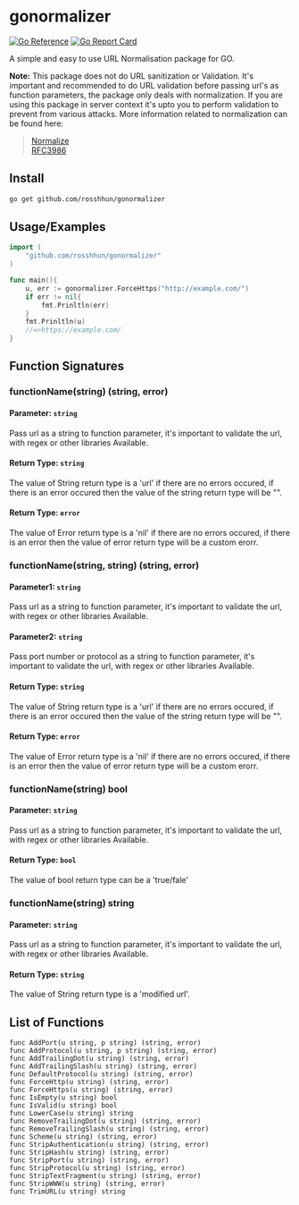 # gonormalizer
[![Go Reference](https://pkg.go.dev/badge/github.com/rosshhun/gonormalizer.svg)](https://pkg.go.dev/github.com/rosshhun/gonormalizer)
[![Go Report Card](https://goreportcard.com/badge/github.com/rosshhun/gonormalizer)](https://goreportcard.com/report/github.com/rosshhun/gonormalizer)

A simple and easy to use URL Normalisation package for GO.

**Note:** This package does not do URL sanitization or Validation. It's important and recommended to do URL validation before passing url's as function parameters, the package only deals with normalization. If you are using this package in server context it's upto you to perform validation to prevent from various attacks. More information related to normalization can be found here:
> [Normalize](https://en.wikipedia.org/wiki/URL_normalization)\
> [RFC3986](https://www.ietf.org/rfc/rfc3986.txt)

## Install

```sh
go get github.com/rosshhun/gonormalizer
```

## Usage/Examples

```go
import (
	"github.com/rosshhun/gonormalizer"
)

func main(){
	u, err := gonormalizer.ForceHttps("http://example.com/")
	if err != nil{
		fmt.Prinltln(err)
	}
	fmt.Prinltln(u)
	//=>https://example.com/
}

```

## Function Signatures

### functionName(string) (string, error)

#### Parameter: `string`
Pass url as a string to function parameter, it's important to validate the url, with regex or other libraries Available.
#### Return Type: `string`
The value of String return type is a 'url' if there are no errors occured, if there is an error occured then the value of the string return type will be "".
#### Return Type: `error`
The value of Error return type is a 'nil' if there are no errors occured, if there is an error then the value of error return type  will be a custom erorr.


### functionName(string, string) (string, error)

#### Parameter1: `string`
Pass url as a string to function parameter, it's important to validate the url, with regex or other libraries Available.
#### Parameter2: `string`
Pass port number or protocol as a string to function parameter, it's important to validate the url, with regex or other libraries Available.
#### Return Type: `string`
The value of String return type is a 'url' if there are no errors occured, if there is an error occured then the value of the string return type will be "".
#### Return Type: `error`
The value of Error return type is a 'nil' if there are no errors occured, if there is an error then the value of error return type  will be a custom erorr.

### functionName(string) bool

#### Parameter: `string`
Pass url as a string to function parameter, it's important to validate the url, with regex or other libraries Available.
#### Return Type: `bool`
The value of bool return type can be a 'true/fale'

### functionName(string) string

#### Parameter: `string`
Pass url as a string to function parameter, it's important to validate the url, with regex or other libraries Available.
#### Return Type: `string`
The value of String return type is a 'modified url'.


## List of Functions
```
func AddPort(u string, p string) (string, error)
func AddProtocol(u string, p string) (string, error)
func AddTrailingDot(u string) (string, error)
func AddTrailingSlash(u string) (string, error)
func DefaultProtocol(u string) (string, error)
func ForceHttp(u string) (string, error)
func ForceHttps(u string) (string, error)
func IsEmpty(u string) bool
func IsValid(u string) bool
func LowerCase(u string) string
func RemoveTrailingDot(u string) (string, error)
func RemoveTrailingSlash(u string) (string, error)
func Scheme(u string) (string, error)
func StripAuthentication(u string) (string, error)
func StripHash(u string) (string, error)
func StripPort(u string) (string, error)
func StripProtocol(u string) (string, error)
func StripTextFragment(u string) (string, error)
func StripWWW(u string) (string, error)
func TrimURL(u string) string
```
